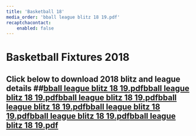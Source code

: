 ```yaml
---
title: 'Basketball 18'
media_order: 'bball league blitz 18 19.pdf'
recaptchacontact:
    enabled: false
---
```


# Basketball Fixtures 2018 #
## Click below to download 2018 blitz and league details ##[bball league blitz 18 19.pdf](bball%20league%20blitz%2018%2019.pdf)[bball league blitz 18 19.pdf](bball%20league%20blitz%2018%2019.pdf)[bball league blitz 18 19.pdf](bball%20league%20blitz%2018%2019.pdf)[bball league blitz 18 19.pdf](bball%20league%20blitz%2018%2019.pdf)[bball league blitz 18 19.pdf](bball%20league%20blitz%2018%2019.pdf)[bball league blitz 18 19.pdf](bball%20league%20blitz%2018%2019.pdf)[bball league blitz 18 19.pdf](bball%20league%20blitz%2018%2019.pdf)